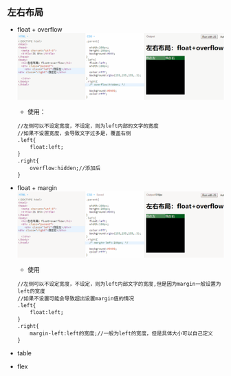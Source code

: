 ## 左右布局

* float + overflow![](/assets/left_right_float_overflow.gif)
  * 使用：

  ```
  //左侧可以不设定宽度，不设定，则为left内部的文字的宽度
  //如果不设置宽度，会导致文字过多是，覆盖右侧
  .left{
      float:left;
  }
  .right{
      overflow:hidden;//添加后
  }
  ```

* float + margin![](/assets/left_right_float_margin.gif)
  * 使用

  ```
  //左侧可以不设定宽度，不设定，则为left内部文字的宽度,但是因为margin一般设置为left的宽度
  //如果不设置可能会导致超出设置margin值的情况
  .left{
      float:left;
  }
  .right{
      margin-left:left的宽度;//一般为left的宽度，但是具体大小可以自己定义
  }
  ```

* table
* flex




